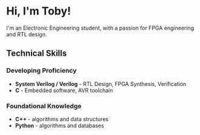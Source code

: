 # Hi, I'm Toby!

I'm an Electronic Engineering student, with a passion for FPGA engineering and RTL design.

## Technical Skills

### Developing Proficiency
- **System Verilog / Verilog** - RTL Design, FPGA Synthesis, Verification
- **C** - Embedded software, AVR toolchain

### Foundational Knowledge  
- **C++** - algorithms and data structures
- **Python** - algorithms and databases
